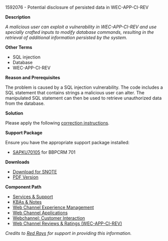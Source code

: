 1592076 - Potential disclosure of persisted data in WEC-APP-CI-REV

**Description**

*A malicious user can exploit a vulnerability in WEC-APP-CI-REV and use specially crafted inputs to modify database commands, resulting in the retrieval of additional information persisted by the system.*

**Other Terms**
- SQL injection
- Database
- WEC-APP-CI-REV

**Reason and Prerequisites**

The problem is caused by a SQL injection vulnerability. The code includes a SQL statement that contains strings a malicious user can alter. The manipulated SQL statement can then be used to retrieve unauthorized data from the database.

**Solution**

Please apply the following [correction instructions](https://me.sap.com/corrins/0001592076/63).

**Support Package**

Ensure you have the appropriate support package installed:
- [SAPKU70105](https://me.sap.com/supportpackage/SAPKU70105) for BBPCRM 701

**Downloads**

- [Download for SNOTE](https://notesdownloads.sap.com/note/0040000009452002017)
- [PDF Version](https://userapps.support.sap.com/sap/support/sfm/notes/print/0001592076?language=en-US&token=8A36A6D6DC8AD550771421102C426795)

**Component Path**
- [Services & Support](https://me.sap.com/servicessupport)
- [KBAs & Notes](https://me.sap.com/servicessupport/knowledge)
- [Web Channel Experience Management](https://me.sap.com/mynotes?tab=Search&sortBy=Relevance&filters=themk%25253Aeq~'WEC*'%25252BreleaseStatus%25253Aeq~'CustomerRelease'%25252BsecurityPatchDay%25253Aeq~'NotRestricted'%25252BfuzzyThreshold%25253Aeq~'0.9'&flag=mynotes)
- [Web Channel Applications](https://me.sap.com/mynotes?tab=Search&sortBy=Relevance&filters=themk%25253Aeq~'WEC-APP*'%25252BreleaseStatus%25253Aeq~'CustomerRelease'%25252BsecurityPatchDay%25253Aeq~'NotRestricted'%25252BfuzzyThreshold%25253Aeq~'0.9'&flag=mynotes)
- [Webchannel: Customer Interaction](https://me.sap.com/mynotes?tab=Search&sortBy=Relevance&filters=themk%25253Aeq~'WEC-APP-CI*'%25252BreleaseStatus%25253Aeq~'CustomerRelease'%25252BsecurityPatchDay%25253Aeq~'NotRestricted'%25252BfuzzyThreshold%25253Aeq~'0.9'&flag=mynotes)
- [Web Channel Reviews & Ratings (WEC-APP-CI-REV)](https://me.sap.com/mynotes?tab=Search&sortBy=Relevance&filters=themk%25253Aeq~'WEC-APP-CI-REV*'%25252BreleaseStatus%25253Aeq~'CustomerRelease'%25252BsecurityPatchDay%25253Aeq~'NotRestricted'%25252BfuzzyThreshold%25253Aeq~'0.9'&flag=mynotes)

*Credits to [Red Rays](https://redrays.io) for support in providing this information.*